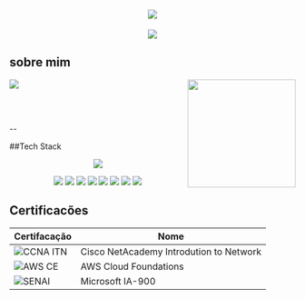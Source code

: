 <h1 align="center">
  <img src="https://readme-typing-svg.herokuapp.com?font=Press+Start+2P&size=22&pause=1000&color=F78236&center=true&vCenter=true&width=435&lines=Kau%C3%A3+Soares">
</h1>

<p align="center">
  <img src="https://readme-typing-svg.herokuapp.com?font=Press+Start+2P&size=14&pause=1000&color=F78236&center=true&vCenter=true&width=435&lines=CyberSegurity+%7C+Network+Analyst">
</p>

## sobre mim

<img align="right" height="190" src="https://files.gamebanana.com/img/ico/sprays/55ce4f383e073.gif">
 <img src=https://readme-typing-svg.herokuapp.com?font=Press+Start+2P&size=14&duration=2000&pause=300&color=F78236&center=true&vCenter=true&multiline=true&width=435&height=82&lines=Cursando+Redes+de+Computadores;no+SENAI+com+foco+em;CyberSecurity+e+Cloud">

<br><br>

--

##Tech Stack

<p align="center">
  <img src="https://skillicons.dev/icons?i=arduino,aws,azure,bash,debian,git,github,grafana,linux,mysql,powershell,ubuntu,windows">
</p>
<p align=center>
  <img src="https://img.shields.io/badge/ChatGPT-74aa9c?logo=openai&logoColor=white">
  <img src="https://custom-icon-badges.demolab.com/badge/Deepseek-4D6BFF?logo=deepseek&logoColor=fff">
  <img src="https://img.shields.io/badge/Debian-A81D33?logo=debian&logoColor=fff">
  <img src="https://img.shields.io/badge/Kali%20Linux-557C94?logo=kalilinux&logoColor=fff">
  <img src="https://custom-icon-badges.demolab.com/badge/Microsoft%20Azure-0089D6?logo=msazure&logoColor=white">
  <img src="https://custom-icon-badges.demolab.com/badge/Windows-0078D6?logo=windows11&logoColor=white">
  <img src="https://img.shields.io/badge/AWS-%23FF9900.svg?logo=amazon-web-services&logoColor=white">
  <img src="https://img.shields.io/badge/MariaDB-003545?logo=mariadb&logoColor=white">
</p>

## Certificacões

| Certifacação | Nome |
| --- | --- |
| ![CCNA ITN](https://img.shields.io/badge/CISCO_Introduction_To_Networks-t?style=flat&logo=cisco&color=black) | Cisco NetAcademy Introdution to Network |
| ![AWS CE](https://img.shields.io/badge/_-AWS_Academy_Cloud_Foundations-t?style=flat&logo=amazonwebservices&logoColor=yellow&labelColor=black&color=white) | AWS Cloud Foundations |
| ![SENAI](https://img.shields.io/badge/SENAI_-Azure_Fundamentals_IA_900-t?style=flat&logoColor=yellow&labelColor=red&color=white) | Microsoft IA-900
